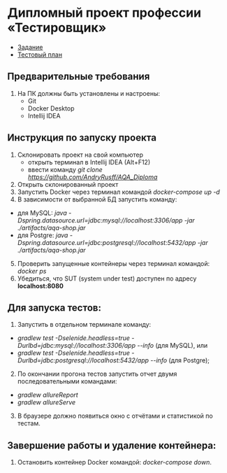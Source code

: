 # Дипломный проект профессии «Тестировщик»

- [Задание](https://github.com/netology-code/qa-diploma)
- [Тестовый план](https://github.com/AndryRusff/AQA_Diploma/blob/master/doc/Plan.md)

## Предварительные требования
1. На ПК должны быть установлены и настроены:
	- Git
	- Docker Desktop
	- Intellij IDEA
	
## Инструкция по запуску проекта
1. Склонировать проект на свой компьютер
	- открыть терминал в Intellij IDEA (Alt+F12)
	- ввести команду *git clone https://github.com/AndryRusff/AQA_Diploma*
2. Открыть склонированный проект 
3. Запустить Docker через терминал командой *docker-compose up -d*
4. В зависимости от выбранной БД запустить команду: 
- для MySQL: *java -Dspring.datasource.url=jdbc:mysql://localhost:3306/app -jar ./artifacts/aqa-shop.jar*
- для Postgre: *java -Dspring.datasource.url=jdbc:postgresql://localhost:5432/app -jar ./artifacts/aqa-shop.jar*
5. Проверить запущенные контейнеры через терминал командой: *docker ps*
6. Убедиться, что SUT (system under test) доступен по адресу **localhost:8080**

## Для запуска тестов:
1. Запустить в отдельном терминале команду: 
- *gradlew test -Dselenide.headless=true -Durlbd=jdbc:mysql://localhost:3306/app --info* (для MySQL), 
или 
- *gradlew test -Dselenide.headless=true -Durlbd=jdbc:postgresql://localhost:5432/app --info* (для Postgre);
2. По окончании прогона тестов запустить отчет двумя последовательными командами:
- *gradlew allureReport*
- *gradlew allureServe*
3. В браузере должно появиться окно с отчётами и статистикой по тестам.

## Завершение работы и удаление контейнера:
1. Остановить контейнер Docker командой: *docker-compose down*.
